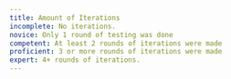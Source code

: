 ```yaml
---
title: Amount of Iterations
incomplete: No iterations.
novice: Only 1 round of testing was done
competent: At least 2 rounds of iterations were made
proficient: 3 or more rounds of iterations were made
expert: 4+ rounds of iterations.
---
```

